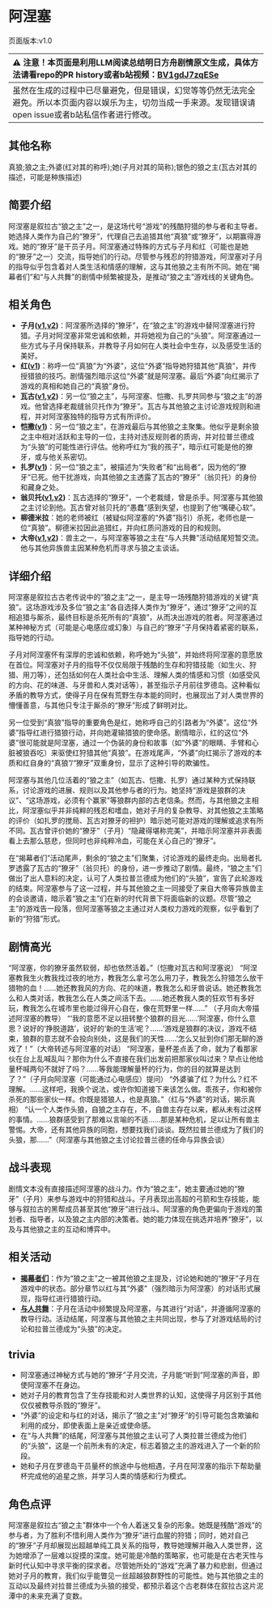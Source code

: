 # 阿涅塞
页面版本:v1.0
 

| :warning: 注意！本页面是利用LLM阅读总结明日方舟剧情原文生成，具体方法请看repo的PR history或者b站视频：[BV1gdJ7zqESe](https://www.bilibili.com/video/BV1gdJ7zqESe/)         |
|:----------------------------|
| 虽然在生成的过程中已尽量避免，但是错误，幻觉等等仍然无法完全避免。所以本页面内容以娱乐为主，切勿当成一手来源。发现错误请open issue或者b站私信作者进行修改。|



## 其他名称
真狼;狼之主;外婆(红对其的称呼);她(子月对其的简称);银色的狼之主(瓦古对其的描述，可能是种族描述)
## 简要介绍
阿涅塞是叙拉古“狼之主”之一，是这场代号“游戏”的残酷狩猎的参与者和主导者。她选择人类作为自己的“獠牙”，代理自己去追猎其他“真狼”或“獠牙”，以期赢得游戏。她的“獠牙”是干员子月。阿涅塞通过特殊的方式与子月和红（可能也是她的“獠牙”之一）交流，指导她们的行动。尽管参与残忍的狩猎游戏，阿涅塞对子月的指导似乎包含着对人类生活和情感的理解，这与其他狼之主有所不同。她在“揭幕者们”和“与人共舞”的剧情中频繁被提及，是推动“狼之主”游戏线的关键角色。
## 相关角色
-   **子月([v1](char_4014_lunacu.md),[v2](../char_v3/char_4014_lunacu.md))**：阿涅塞所选择的“獠牙”，在“狼之主”的游戏中替阿涅塞进行狩猎。子月对阿涅塞非常忠诚和依赖，并将她视为自己的“头狼”。阿涅塞通过一些方式与子月保持联系，并教导子月如何在人类社会中生存，以及感受生活的美好。
-   **红([v1](char_144_red.md))**：称呼一位“真狼”为“外婆”，这位“外婆”指导她狩猎其他“真狼”，并传授猎狼的技巧。剧情强烈暗示这位“外婆”就是阿涅塞。最后“外婆”向红揭示了游戏的真相和她自己的“真狼”身份。
-   **瓦古([v1](extended_char_wa_gu.md),[v2](../char_v3/extended_char_wa_gu.md))**：另一位“狼之主”，与阿涅塞、恺撒、扎罗共同参与“狼之主”的游戏。他曾选择老裁缝翁贝托作为“獠牙”。瓦古与其他狼之主讨论游戏规则和进程，并对阿涅塞独特的指导方式有所评价。
-   **恺撒([v1](extended_char_kai_sa.md))**：另一位“狼之主”，在游戏最后与其他狼之主聚集。他似乎是剩余狼之主中相对活跃和主导的一位，主持对违反规则者的质询，并对拉普兰德成为“头狼”的可能性进行评估。他称呼红为“我的孩子”，暗示红可能是他的獠牙，或与他关系密切。
-   **扎罗([v1](extended_char_zha_luo.md))**：另一位“狼之主”，被描述为“失败者”和“出局者”，因为他的“獠牙”已死。他干扰游戏，向其他狼之主透露了瓦古的“獠牙”（翁贝托）的身份和藏身之处。
-   **翁贝托([v1](extended_char_weng_bei_tuo.md),[v2](../char_v3/extended_char_weng_bei_tuo.md))**：瓦古选择的“獠牙”，一个老裁缝，曾是杀手。阿涅塞与其他狼之主讨论到他。瓦古曾对翁贝托的“愚蠢”感到失望，也提到了他“嘴硬心软”。
-   **柳德米拉**：她的老师被红（被疑似阿涅塞的“外婆”指引）杀死，老师也是一位“真狼”。柳德米拉因此追猎红，并向红质问游戏的目的和规则。
-   **大帝([v1](extended_char_da_di.md),[v2](../char_v3/extended_char_da_di.md))**：兽主之一，与阿涅塞等狼之主在“与人共舞”活动结尾短暂交流。他与其他异族兽主因某种危机而寻求与狼之主谈话。
## 详细介绍
阿涅塞是叙拉古古老传说中的“狼之主”之一，是主导一场残酷狩猎游戏的关键“真狼”。这场游戏涉及多位“狼之主”各自选择人类作为“獠牙”，通过“獠牙”之间的互相追猎与厮杀，最终目标是杀死所有的“真狼”，从而决出游戏的胜者。阿涅塞通过某种神秘方式（可能是心电感应或幻象）与自己的“獠牙”子月保持着紧密的联系，指导她的行动。

子月对阿涅塞怀有深厚的忠诚和依赖，称呼她为“头狼”，并始终将阿涅塞的意愿放在首位。阿涅塞对子月的指导不仅仅局限于残酷的生存和狩猎技能（如生火、狩猎、用刀等），还包括如何在人类社会中生活、理解人类的情感和习惯（如感受风的方向、花的味道、与牙兽和人类对话等），甚至指示子月前往罗德岛。这种看似矛盾的教导方式，使得子月在保有荒野生存本能的同时，也展现出了对人类世界的懵懂善意，与其他只专注于厮杀的“獠牙”形成了鲜明对比。

另一位受到“真狼”指导的重要角色是红，她称呼自己的引路者为“外婆”。这位“外婆”指导红进行猎狼行动，并向她灌输猎狼的使命感。剧情暗示，红的这位“外婆”很可能就是阿涅塞，通过一个伪装的身份和故事（如“外婆”的眼睛、手臂和心脏被狼吞吃）来驱使红狩猎其他“真狼”。在游戏尾声，“外婆”向红揭示了游戏的本质和红自身的“真狼”/“獠牙”双重身份，显示了这种引导的欺骗性。

阿涅塞与其他几位活着的“狼之主”（如瓦古、恺撒、扎罗）通过某种方式保持联系，讨论游戏的进展、规则以及其他参与者的行为。她坚持“游戏是狼群的决议”、“这场游戏，必须有个赢家”等狼群内部的古老信条。然而，与其他狼之主相比，阿涅塞似乎并非纯粹的残忍和嗜血，她对子月的复杂教导、对其他狼之主策略的评价（如扎罗的搅局、瓦古对獠牙的袒护）暗示她可能对游戏的理解或追求有所不同。瓦古曾评价她的“獠牙”（子月）“隐藏得堪称完美”，并暗示阿涅塞并非表面看上去那么慈悲，但同时也非纯粹冷血，可能在关心自己的“獠牙”。

在“揭幕者们”活动尾声，剩余的“狼之主”们聚集，讨论游戏的最终走向。出局者扎罗透露了瓦古的“獠牙”（翁贝托）的身份，进一步推动了剧情。最终，“狼之主”们做出了出人意料的决定，认可了人类拉普兰德成为他们的“头狼”，宣告了此轮游戏的结束。阿涅塞参与了这一过程，并与其他狼之主一同接受了来自大帝等异族兽主的会谈邀请，暗示着“狼之主”们在新的时代背景下将面临新的议题。尽管“狼之主”的游戏告一段落，但阿涅塞等狼之主通过对人类权力游戏的观察，似乎看到了新的“狩猎”形式。
## 剧情高光
“阿涅塞，你的獠牙虽然软弱，却也依然活着。”（恺撒对瓦古和阿涅塞说）
“阿涅塞教我生火教我找过夜的地方，教我怎么拿弓怎么用刀子，教我怎么狩猎怎么放干猎物的血！......她还教我风的方向、花的味道，教我怎么和牙兽说话。她还教我怎么和人类对话，教我怎么在人类之间活下去。......她还教我人类的狂欢节有多好玩，教我怎么在城市里也能过得开心自在，像在荒野里一样......” （子月向大帝描述阿涅塞的教导）
“‘我的意愿不足以扭转整个狼群的目光......’阿涅塞，你什么意思？说好的‘挣脱道路’，说好的‘新的生活’呢？......‘游戏是狼群的决议，游戏不结束，狼群的意志就不会投向别处，这是我们的天性......’怎么又扯到你们那无聊的游戏了！”（大帝转述与阿涅塞的对话）
“阿涅塞，量杯差点丢了命，就为了看那家伙在台上乱喊乱叫？那你为什么不直接在我们出发前把那家伙叫过来？早点让他给量杯喊两句不就好了吗？......等我能理解量杯的行为，你的目的就算是达到了？”（子月向阿涅塞（可能通过心电感应）提问）
“外婆骗了红？为什么？红不理解。......这样吧，我换个说法，或许你知道接下来该怎么做。乖孩子，你和被你杀死的那些家伙一样。你既是猎狼人，也是真狼。”（红与“外婆”的对话，揭示真相）
“认一个人类作头狼，自狼之主存在，不，自兽主存在以来，都从未有过这样的事情。......狼群感受到了那难以言喻的不适......那是某种危机，足以让所有兽主警惕。大帝，还有其他异族的同胞，想要找我们谈谈。既然拉普兰德成为了我们的头狼，那......”（阿涅塞与其他狼之主讨论拉普兰德的任命与异族会谈）
## 战斗表现
剧情文本没有直接描述阿涅塞的战斗力。作为“狼之主”，她主要通过她的“獠牙”（子月）来参与游戏中的狩猎和战斗。子月表现出高超的弓箭和生存技能，能够与叙拉古的黑帮成员甚至其他“獠牙”进行战斗。阿涅塞的角色更偏向于游戏的策划者、指导者，以及狼之主内部的决策者。她的能力体现在挑选并培养“獠牙”，以及与其他狼之主的互动和博弈中。
## 相关活动
-   **[揭幕者们](../stories/act38side.md)**：作为“狼之主”之一被其他狼之主提及，讨论她和她的“獠牙”子月在游戏中的状态。部分章节以红与其“外婆”（强烈暗示为阿涅塞）的对话形式展现，指导红进行猎狼行动。
-   **[与人共舞](../stories/story_lunacu_set_1.md)**：子月在活动中频繁提及阿涅塞，与其进行“对话”，并遵循阿涅塞的教导行动。活动结尾，阿涅塞与其他狼之主共同出现，参与了对游戏结局的讨论和拉普兰德成为“头狼”的决定。
## trivia
-   阿涅塞通过神秘方式与她的“獠牙”子月交流，子月能“听到”阿涅塞的声音，即使阿涅塞不在身边。
-   她对子月的教育包含了生存技能和对人类世界的认知，这使得子月区别于其他仅仅被教导杀戮的“獠牙”。
-   “外婆”的设定和与红的对话，揭示了“狼之主”对“獠牙”的引导可能包含欺骗和利用的成分，即使表面上是亲近或使命感。
-   在“与人共舞”的结尾，阿涅塞与其他狼之主认可了人类拉普兰德成为他们的“头狼”，这是一个前所未有的决定，标志着狼之主的游戏进入了一个新的阶段。
-   她和子月在罗德岛干员量杯的旅途中与他相遇，子月在阿涅塞的指示下帮助量杯完成他的追星之旅，并学习人类的情感和行为模式。
## 角色点评
阿涅塞是叙拉古“狼之主”群体中一个令人着迷又复杂的形象。她既是残酷“游戏”的参与者，为了胜利不惜利用人类作为“獠牙”进行血腥的狩猎；同时，她对自己的“獠牙”子月却展现出超越单纯工具关系的指导，教导她理解并融入人类世界，这为她增添了一层难以捉摸的深度。她可能是冷酷的策略家，也可能是在古老天性与新时代认知中寻求平衡的探求者。尽管她所处的“游戏”充满了暴力和悲剧，但通过她对子月的教育，我们似乎能瞥见一丝超越狼群野性的可能性。她与其他狼之主的互动以及最终对拉普兰德成为头狼的接受，都预示着这个古老群体在叙拉古这片泥潭中的未来充满了变数。